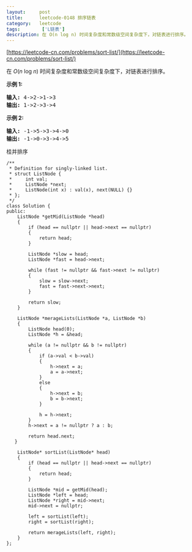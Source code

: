 ```yaml
---
layout:     post
title:      leetcode-0148 排序链表
category:   leetcode
tags:        ['L链表']
description: 在 O(n log n) 时间复杂度和常数级空间复杂度下，对链表进行排序。
---
```


[https://leetcode-cn.com/problems/sort-list/](https://leetcode-cn.com/problems/sort-list/)

<div class="notranslate"><p>在&nbsp;<em>O</em>(<em>n</em>&nbsp;log&nbsp;<em>n</em>) 时间复杂度和常数级空间复杂度下，对链表进行排序。</p>

<p><strong>示例 1:</strong></p>

<pre><strong>输入:</strong> 4-&gt;2-&gt;1-&gt;3
<strong>输出:</strong> 1-&gt;2-&gt;3-&gt;4
</pre>

<p><strong>示例 2:</strong></p>

<pre><strong>输入:</strong> -1-&gt;5-&gt;3-&gt;4-&gt;0
<strong>输出:</strong> -1-&gt;0-&gt;3-&gt;4-&gt;5</pre>
</div>

<striong>桂并排序</strong>

    /**
     * Definition for singly-linked list.
     * struct ListNode {
     *     int val;
     *     ListNode *next;
     *     ListNode(int x) : val(x), next(NULL) {}
     * };
     */
    class Solution {
    public:
        ListNode *getMid(ListNode *head)
        {
            if (head == nullptr || head->next == nullptr)
            {
                return head;
            }
    
            ListNode *slow = head;
            ListNode *fast = head->next;
    
            while (fast != nullptr && fast->next != nullptr)
            {
                slow = slow->next;
                fast = fast->next->next;
            }
    
            return slow;
        }
    
        ListNode *merageLists(ListNode *a, ListNode *b)
        {
            ListNode head(0);
            ListNode *h = &head;
    
            while (a != nullptr && b != nullptr)
            {
                if (a->val < b->val)
                {
                    h->next = a;
                    a = a->next;
                }
                else
                {
                    h->next = b;
                    b = b->next;
                }
    
                h = h->next;
            }
            h->next = a != nullptr ? a : b;
    
            return head.next;        
       }
    
        ListNode* sortList(ListNode* head)
        {
            if (head == nullptr || head->next == nullptr)
            {
                return head;
            }
    
            ListNode *mid = getMid(head);
            ListNode *left = head;
            ListNode *right = mid->next;
            mid->next = nullptr;
    
            left = sortList(left);
            right = sortList(right);
    
            return merageLists(left, right);
        }
    };